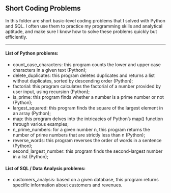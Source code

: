 ## Short Coding Problems

In this folder are short basic-level coding problems that I solved with Python and SQL. I often use them to practice my programming skills and analytical aptitude, and make sure I know how to solve these problems quickly but efficiently.

---

#### List of Python problems:

- count_case_characters: this program counts the lower and upper case characters in a given text (Python);
- delete_duplicates: this program deletes duplicates and returns a list without duplicates, sorted by descending order (Python);
- factorial: this program calculates the factorial of a number provided by user input, using recursion (Python);
- is_prime: this program finds whether a number is a prime number or not (Python);
- largest_squared: this program finds the square of the largest element in an array (Python);
- map: this program delves into the intricacies of Python’s map() function through various examples;
- n_prime_numbers: for a given number n, this program returns the number of prime numbers that are strictly less than n (Python);
- reverse_words: this program reverses the order of words in a sentence (Python);
- second_largest_number: this program finds the second-largest number in a list (Python);

#### List of SQL / Data Analysis problems:
- customers_analysis: based on a given database, this program returns specific information about customers and revenues.
